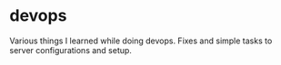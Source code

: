 # devops
Various things I learned while doing devops. Fixes and simple tasks to server configurations and setup.
